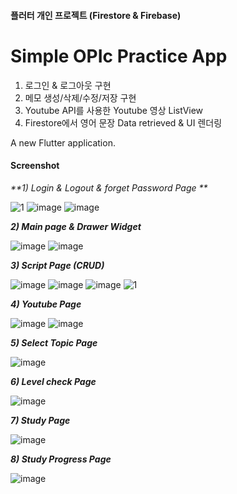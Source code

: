#### 플러터 개인 프로젝트 (Firestore & Firebase) ####

# Simple OPIc Practice App #

1) 로그인 & 로그아웃 구현
2) 메모 생성/삭제/수정/저장 구현
3) Youtube API를 사용한 Youtube 영상 ListView
4) Firestore에서 영어 문장 Data retrieved &  UI 렌더링

A new Flutter application.

#### Screenshot ####

_**1) Login & Logout & forget Password Page **_

![1](https://user-images.githubusercontent.com/45419456/97810960-e23bd980-1cba-11eb-8c21-b3df2bfb31ac.PNG)
![image](https://user-images.githubusercontent.com/45419456/97810971-ecf66e80-1cba-11eb-9561-4517ab79a33c.png)
![image](https://user-images.githubusercontent.com/45419456/97810981-ff70a800-1cba-11eb-8175-91281438027c.png)



_**2) Main page & Drawer Widget**_

![image](https://user-images.githubusercontent.com/45419456/97810992-0d262d80-1cbb-11eb-96ca-95491db12326.png)
![image](https://user-images.githubusercontent.com/45419456/97811004-16af9580-1cbb-11eb-90b1-150a6c275631.png)


_**3) Script Page (CRUD)**_

![image](https://user-images.githubusercontent.com/45419456/97696022-4d818200-1ae8-11eb-986a-76a71f92e7e2.png)
![image](https://user-images.githubusercontent.com/45419456/97696066-596d4400-1ae8-11eb-96d7-941181d85a7b.png)
![image](https://user-images.githubusercontent.com/45419456/97696101-668a3300-1ae8-11eb-8efa-8671007d469e.png)
![1](https://user-images.githubusercontent.com/45419456/97697496-6d19aa00-1aea-11eb-9fed-d6771f2eb069.PNG)


_**4) Youtube Page**_

![image](https://user-images.githubusercontent.com/45419456/97696132-76a21280-1ae8-11eb-9519-babf17ee404b.png)
![image](https://user-images.githubusercontent.com/45419456/97696173-86b9f200-1ae8-11eb-8deb-8b6852ac3193.png)


_**5) Select Topic Page**_

![image](https://user-images.githubusercontent.com/45419456/97696206-933e4a80-1ae8-11eb-91da-109758fa68c9.png)


_**6) Level check Page**_

![image](https://user-images.githubusercontent.com/45419456/97696229-9e917600-1ae8-11eb-8398-6a4bf2b39968.png)


_**7) Study Page**_

![image](https://user-images.githubusercontent.com/45419456/97696257-a94c0b00-1ae8-11eb-8206-ad6a3d0e014f.png)


_**8) Study Progress Page**_

![image](https://user-images.githubusercontent.com/45419456/97696309-bcf77180-1ae8-11eb-9111-e5420b1d00d4.png)
